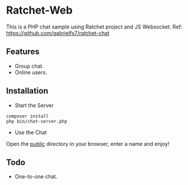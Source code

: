 # Ratchet-Web
This is a PHP chat sample using Ratchet project and JS Websocket. Ref: https://github.com/gabrielfs7/ratchet-chat

## Features

* Group chat.
* Online users.

## Installation

* Start the Server

```shell
composer install
php bin/chat-server.php
```

* Use the Chat

Open the [public](https://github.com/Sp4Rx/Ratchet-Web/tree/master/public) directory in your browser, enter a name and enjoy!

## Todo
* One-to-one chat.
